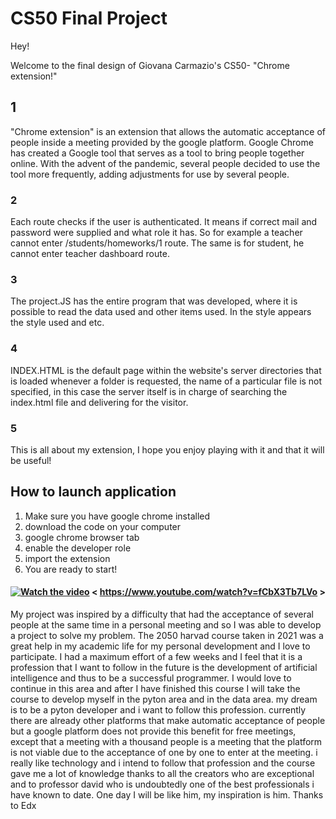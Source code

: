 # CS50 Final Project

Hey!

Welcome to the final design of Giovana Carmazio's CS50- "Chrome extension!"






## 1




"Chrome extension" is an extension that allows the automatic acceptance of people inside a meeting provided by the google platform.
Google Chrome has created a Google tool that serves as a tool to bring people together online. With the advent of the pandemic, several people decided to use the tool more frequently, adding adjustments for use by several people.

### 2

Each route checks if the user is authenticated. It means if correct mail and password were supplied and what role it has. So for example a teacher cannot enter /students/homeworks/1 route. The same is for student, he cannot enter teacher dashboard route.

###  3

The project.JS has the entire program that was developed, where it is possible to read the data used and other items used. In the style appears the style used and etc.


### 4

INDEX.HTML is the default page within the website's server directories that is loaded whenever a folder is requested, the name of a particular file is not specified, in this case the server itself is in charge of searching the index.html file and delivering for the visitor.

### 5

This is all about my extension, I hope you enjoy playing with it and that it will be useful!

## How to launch application

1. Make sure you have google chrome installed
2. download the code on your computer
3. google chrome browser tab
4. enable the developer role
5. import the extension
6. You are ready to start!

#### [![Watch the video](https://user-images.githubusercontent.com/83242981/128616645-e1ef9864-2371-4c4c-8029-709e89027251.PNG)](https://youtu.be/fCbX3Tb7LVo)  < https://www.youtube.com/watch?v=fCbX3Tb7LVo >

My project was inspired by a difficulty that had the acceptance of several people at the same time in a personal meeting and so I was able to develop a project to solve my problem.
The 2050 harvad course taken in 2021 was a great help in my academic life for my personal development and I love to participate. I had a maximum effort of a few weeks and I feel that it is a profession that I want to follow in the future is the development of artificial intelligence and thus to be a successful programmer. I would love to continue in this area and after I have finished this course I will take the course to develop myself in the pyton area and in the data area. my dream is to be a pyton developer and i want to follow this profession. currently there are already other platforms that make automatic acceptance of people but a google platform does not provide this benefit for free meetings, except that a meeting with a thousand people is a meeting that the platform is not viable due to the acceptance of one by one to enter at the meeting. i really like technology and i intend to follow that profession and the course gave me a lot of knowledge thanks to all the creators who are exceptional and to professor david who is undoubtedly one of the best professionals i have known to date. One day I will be like him, my inspiration is him. Thanks to Edx
